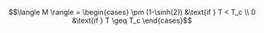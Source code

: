 $$\langle M \rangle = \begin{cases}
   \pm (1-\sinh(2)) &\text{if } T < T_c \\
   0 &\text{if } T \geq T_c
\end{cases}$$
